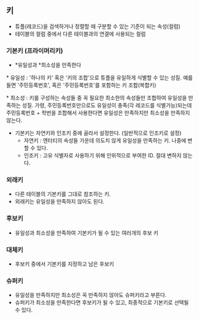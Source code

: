 ## 키

- 튜플(레코드)을 검색하거나 정렬할 때 구분할 수 있는 기준이 되는 속성(컬럼)
- 테이블의 컬럼 중에서 다른 테이블과의 연결에 사용되는 컬럼

### 기본키 (프라이머리키)

- \*유일성과 \*최소성을 만족한다

\* 유일성 : '하나의 키' 혹은 '키의 조합'으로 튜플을 유일하게 식별할 수 있는 성질. 예를 들면 '주민등록번호', 혹은 '주민등록번호'를 포함하는 키 조합(복합키)

\* 최소성 : 키를 구성하는 속성들 중 꼭 필요한 최소한의 속성들만 조합하여 유일성을 만족하는 성질. 가령, 주민등록번호만으로도 유일성이 충족(각 레코드를 식별가능)되는데 주민등록번호 + 학번을 조합해서 사용한다면 유일성은 만족하지만 최소성을 만족하지 않는다.

- 기본키는 자연키와 인조키 중에 골라서 설정한다. (일반적으로 인조키로 설정)
  - 자연키 : 엔터티의 속성들 가운데 의도치 않게 유일성을 만족하는 키. 나중에 변할 수 있다.
  - 인조키 : 고유 식별자로 사용하기 위해 인위적으로 부여한 ID. 절대 변하지 않는다.

### 외래키

- 다른 테이블의 기본키를 그대로 참조하는 키.
- 외래키는 유일성을 만족하지 않아도 된다.

### 후보키

- 유일성과 최소성을 만족하여 기본키가 될 수 있는 여러개의 후보 키

### 대체키

- 후보키 중에서 기본키를 지정하고 남은 후보키

### 슈퍼키

- 유일성을 만족하지만 최소성은 꼭 만족하지 않아도 슈퍼키라고 부른다.
- 슈퍼키가 최소성을 만족한다면 후보키가 될 수 있고, 최종적으로 기본키로 선택될 수 있다.
